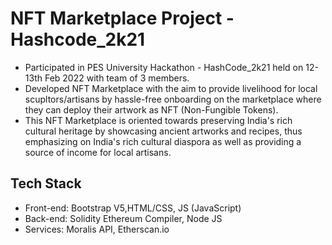 # NFT Marketplace Project - Hashcode_2k21 
* Participated in PES University Hackathon - HashCode_2k21 held on 12-13th Feb 2022 with team of 3 members.
* Developed NFT Marketplace with the aim to provide livelihood for local scupltors/artisans by hassle-free onboarding on the marketplace where they can deploy their artwork as NFT (Non-Fungible Tokens).
* This NFT Marketplace is oriented towards preserving India's rich cultural heritage by showcasing ancient artworks and recipes, thus emphasizing on India's rich cultural diaspora as well as providing a source of income for local artisans.

## Tech Stack
* Front-end: Bootstrap V5,HTML/CSS, JS (JavaScript)
* Back-end: Solidity Ethereum Compiler, Node JS
* Services: Moralis API, Etherscan.io

